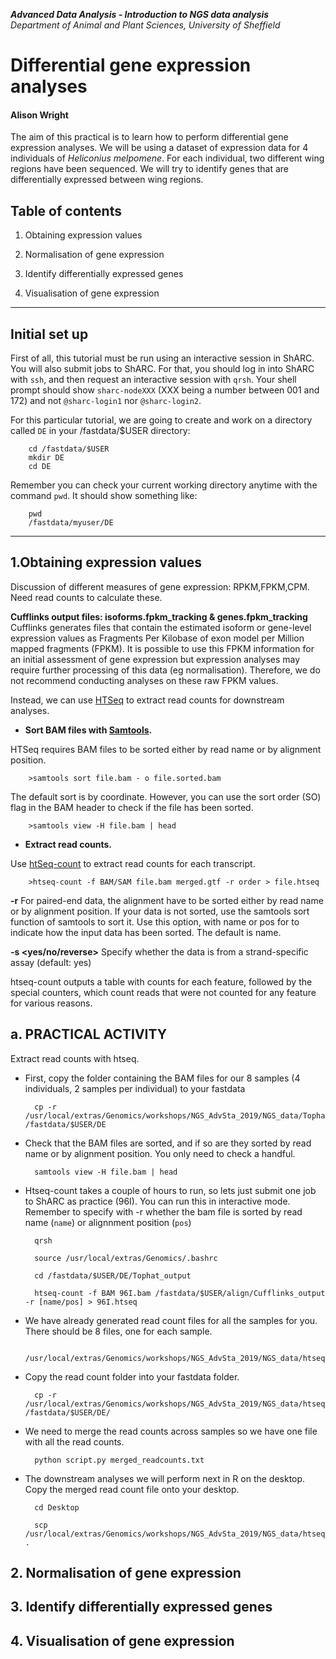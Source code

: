 **_Advanced Data Analysis - Introduction to NGS data analysis_**<br>
*Department of Animal and Plant Sciences, University of Sheffield*

# Differential gene expression analyses
#### Alison Wright

The aim of this practical is to learn how to perform differential gene expression analyses. We will be using a dataset of expression data for 4 individuals of *Heliconius melpomene*. For each individual, two different wing regions have been sequenced. We will try to identify genes that are differentially expressed between wing regions.

## Table of contents 

1. Obtaining expression values

2. Normalisation of gene expression

3. Identify differentially expressed genes

4. Visualisation of gene expression

---

## Initial set up
First of all, this tutorial must be run using an interactive session in ShARC. You will also submit jobs to ShARC. For that, you should log in into ShARC with `ssh`, and then request an interactive session with `qrsh`. Your shell prompt should show `sharc-nodeXXX` (XXX being a number between 001 and 172) and not `@sharc-login1` nor `@sharc-login2`.

For this particular tutorial, we are going to create and work on a directory called `DE` in your /fastdata/$USER directory:

        cd /fastdata/$USER
        mkdir DE
        cd DE

Remember you can check your current working directory anytime with the command `pwd`.
It should show something like:

        pwd
        /fastdata/myuser/DE

---

## 1.Obtaining expression values

Discussion of different measures of gene expression: RPKM,FPKM,CPM. Need read counts to calculate these.

**Cufflinks output files: isoforms.fpkm_tracking & genes.fpkm_tracking**
Cufflinks generates files that contain the estimated isoform or gene-level expression values as Fragments Per Kilobase of exon model per Million mapped fragments (FPKM). It is possible to use this FPKM information for an initial assessment of gene expression but expression analyses may require further processing of this data (eg normalisation). Therefore, we do not recommend conducting analyses on these raw FPKM values.

Instead, we can use [HTSeq](https://htseq.readthedocs.io/en/release_0.11.1/) to extract read counts for downstream analyses.

* **Sort BAM files with [Samtools](http://www.htslib.org/doc/samtools-1.0.html).**

HTSeq requires BAM files to be sorted either by read name or by alignment position. 

        >samtools sort file.bam - o file.sorted.bam

The default sort is by coordinate. However, you can use the sort order (SO) flag in the BAM header to check if the file has been sorted. 

        >samtools view -H file.bam | head

* **Extract read counts.**

Use [htSeq-count](https://htseq.readthedocs.io/en/release_0.11.1/count.html) to extract read counts for each transcript.

        >htseq-count -f BAM/SAM file.bam merged.gtf -r order > file.htseq

**-r** For paired-end data, the alignment have to be sorted either by read name or by alignment position. If your data is not sorted, use the samtools sort function of samtools to sort it. Use this option, with name or pos for <order> to indicate how the input data has been sorted. The default is name.
    
**-s <yes/no/reverse>** Specify whether the data is from a strand-specific assay (default: yes)
    
htseq-count outputs a table with counts for each feature, followed by the special counters, which count reads that were not counted for any feature for various reasons. 

## a. PRACTICAL ACTIVITY

Extract read counts with htseq.

* First, copy the folder containing the BAM files for our 8 samples (4 individuals, 2 samples per individual) to your fastdata

        cp -r /usr/local/extras/Genomics/workshops/NGS_AdvSta_2019/NGS_data/Tophat_output /fastdata/$USER/DE

* Check that the BAM files are sorted, and if so are they sorted by read name or by alignment position. You only need to check a handful.

        samtools view -H file.bam | head

* Htseq-count takes a couple of hours to run, so lets just submit one job to ShARC as practice (96I). You can run this in interactive mode. Remember to specify with -r whether the bam file is sorted by read name (`name`) or alignnment position (`pos`)

        qrsh
        
        source /usr/local/extras/Genomics/.bashrc
        
        cd /fastdata/$USER/DE/Tophat_output

        htseq-count -f BAM 96I.bam /fastdata/$USER/align/Cufflinks_output -r [name/pos] > 96I.htseq 

* We have already generated read count files for all the samples for you. There should be 8 files, one for each sample.

        /usr/local/extras/Genomics/workshops/NGS_AdvSta_2019/NGS_data/htseqCounts
        
* Copy the read count folder into your fastdata folder.

        cp -r /usr/local/extras/Genomics/workshops/NGS_AdvSta_2019/NGS_data/htseqCounts /fastdata/$USER/DE/
        
* We need to merge the read counts across samples so we have one file with all the read counts.

        python script.py merged_readcounts.txt
        
* The downstream analyses we will perform next in R on the desktop. Copy the merged read count file onto your desktop.

        cd Desktop

        scp /usr/local/extras/Genomics/workshops/NGS_AdvSta_2019/NGS_data/htseqCounts/merged_readcounts.txt .

## 2. Normalisation of gene expression



## 3. Identify differentially expressed genes

## 4. Visualisation of gene expression
